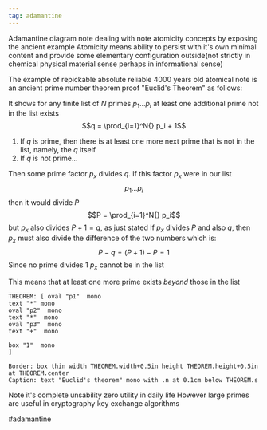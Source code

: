 ```yaml
---
tag: adamantine
---
```

Adamantine diagram note dealing with note atomicity concepts by exposing the ancient example
Atomicity means ability to persist with it's own minimal content and provide some elementary configuration outside(not strictly in chemical physical material sense perhaps in informational sense)
  
The example of repickable absolute reliable 4000 years old atomical note is an ancient prime 
number theorem proof "Euclid's Theorem" as follows:

It shows for any finite list of $N$ primes $p_1...p_i$ at least one additional prime not in the list exists
$$q = \prod_{i=1}^N{} p_i + 1$$
1. If $q$ is prime, then there is at least one more next prime that is not in the list, namely, the $q$ itself 
2. If $q$ is not prime...

Then some prime factor $p_x$ divides $q$. If this factor $p_x$ were in our list
$$p_1...p_i$$
then it would divide $P$ 
$$P = \prod_{i=1}^N{} p_i$$ 
but $p_x$ also divides $P + 1= q$, as just stated
If $p_x$ divides $P$ and also $q$, then $p_x$ must also divide the difference of the two numbers which is: 
$$P-q = (P + 1) - P = 1$$ 
Since no prime divides $1$ $p_x$ cannot be in the list

This means that at least one more prime exists *beyond* those in the list
```pikchr
THEOREM: [ oval "p1"  mono
text "*" mono
oval "p2"  mono
text "*"  mono
oval "p3"  mono
text "+"  mono

box "1"  mono
]

Border: box thin width THEOREM.width+0.5in height THEOREM.height+0.5in at THEOREM.center
Caption: text "Euclid's theorem" mono with .n at 0.1cm below THEOREM.s

```

Note it's complete unsability zero utility in daily life
However large primes are useful in cryptography key exchange algorithms

#adamantine
